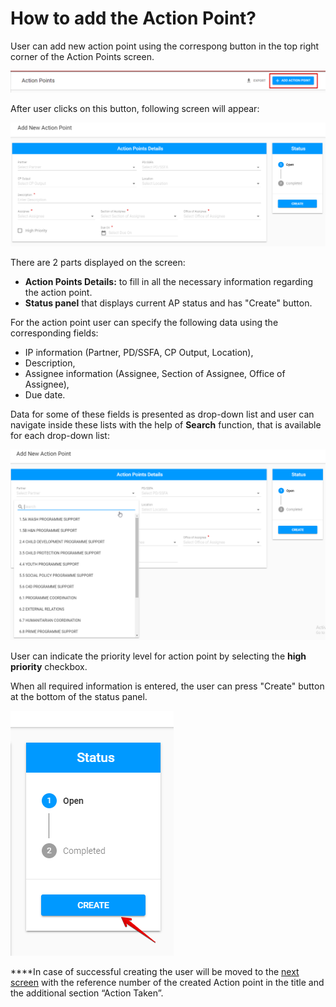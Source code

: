 # How to add the Action Point?

User can add new action point using the correspong button in the top right corner of the Action Points screen.   


![Top of the screen with  &quot;Add action point&quot; button](../../.gitbook/assets/10.png)

After user clicks on this button, following screen will appear:

![Add New Action Point screen](../../.gitbook/assets/4%20%281%29.png)

There are 2 parts displayed on the screen: 

* **Action Points Details:** to fill in all the necessary information regarding the action point.
* **Status panel** that displays current AP status and has "Create" button.

For the action point user can specify the following data using the corresponding fields: 

* IP information \(Partner, PD/SSFA, CP Output, Location\),
* Description,
* Assignee information \(Assignee, Section of Assignee, Office of Assignee\),
* Due date.

Data for some of these fields is presented as drop-down list and user can navigate inside these lists with the help of **Search** function, that is available for each drop-down list:

![Searching for drop-down list](../../.gitbook/assets/5%20%282%29.png)

User can indicate the priority level for action point by selecting the **high priority** checkbox.

When all required information is entered, the user can press "Create" button at the bottom of the status panel.

![Create button](../../.gitbook/assets/13%20%281%29.png)

  
****In case of successful creating the user will be moved to the [next screen](created-opened-action-point.md) with the reference number of the created Action point in the title and the additional section “Action Taken”.

